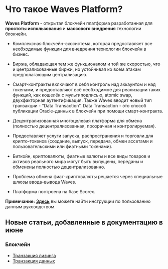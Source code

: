 # Что такое Waves Platform?

**Waves Platform** - открытая блокчейн платформа разработанная для **простоты использования** и **массового внедрения** технологии блокчейн.

- Комплексная блокчейн-экосистема, которая предоставляет все необходимые функции для внедрения технологии блокчейн в бизнес.
- Биржа, обладающая тем же функционалом и той же скоростью, что и централизованные биржи, но устойчивая ко всем атакам предполагающим централизацию.
- Смарт-контракты включают в себя контроль над аккаунтом и над токенами, и предоставляют всё необходимое для реализации таких функций, как кошелёк с мультиподписью, atomic swap, двухфакторная аутентификация. Также Waves вводит новый тип транзакции - “Data Transaction”. Data Transaction - это способ публикации Oracle-данных  в блокчейн при помощи смарт-контракта.

- Децентрализованная многоцелевая платформа для обмена (полностью децентрализованная, прозрачная и контролируемая).
- Предоставляет услуги запуска, распространения и торговли для крипто-токенов (создание, выпуск, передача, обмен ассетами и пользовательскими или фиатными токенами).
- Биткойн, криптовалюты, фиатные валюты и все виды товаров и активов реального мира могут быть выпущены, переданы и обменены полностью децентрализованно.  
- Проблема обмена фиат-криптовалюты решается через специальные шлюзы ввода-вывода Waves.
- Платформа построена на базе Scorex.

**Примечание:**  [**Здесь**](https://docs.wavesplatform.com/ru/overview/how-to-use-this-guide.html) вы можете найти инструкции по пользованию данным руководством.

## Новые статьи, добавленные в документацию в июне

### Блокчейн

- [Транзакция лизинга](/blockchain/transaction-type/lease-transaction.md)
- [Транзакция данных](/blockchain/transaction-type/data-transaction.md)
